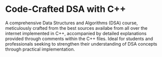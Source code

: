 # Code-Crafted DSA with C++
 A comprehensive Data Structures and Algorithms (DSA) course, meticulously crafted from the best sources availabe from all over the internet implemented in C++, accompanied by detailed explanations provided through comments within the C++ files. Ideal for students and professionals seeking to strengthen their understanding of DSA concepts through practical implementation.
